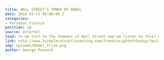 ```yaml
---
title: WALL STREET’S TOWER OF BABEL
date: 2016-03-11 00:00:00 Z
categories:
- Personal Finance
position: 18
source: external
lead: So we turn to the shamans of Wall Street and we listen to their magical incantations.
link: http://www.3simplerulesofinvesting.com/frankinsightoftheday/?p=1323
img: uploads/Nobel_Prize.png
author: George Peacock
---
```


